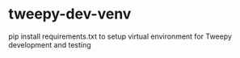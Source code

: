 # tweepy-dev-venv
pip install requirements.txt to setup virtual environment for Tweepy development and testing
